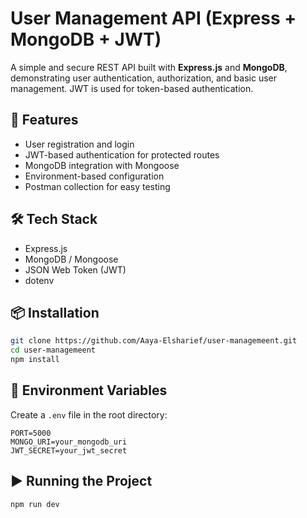 
# User Management API (Express + MongoDB + JWT)

A simple and secure REST API built with **Express.js** and **MongoDB**, demonstrating user authentication, authorization, and basic user management. JWT is used for token-based authentication.

## 🚀 Features

* User registration and login
* JWT-based authentication for protected routes
* MongoDB integration with Mongoose
* Environment-based configuration
* Postman collection for easy testing

## 🛠️ Tech Stack

* Express.js
* MongoDB / Mongoose
* JSON Web Token (JWT)
* dotenv

## 📦 Installation

```bash
git clone https://github.com/Aaya-Elsharief/user-managemeent.git
cd user-managemeent
npm install
```

## 🧾 Environment Variables

Create a `.env` file in the root directory:

```env
PORT=5000
MONGO_URI=your_mongodb_uri
JWT_SECRET=your_jwt_secret
```

## ▶️ Running the Project

```bash
npm run dev
```

